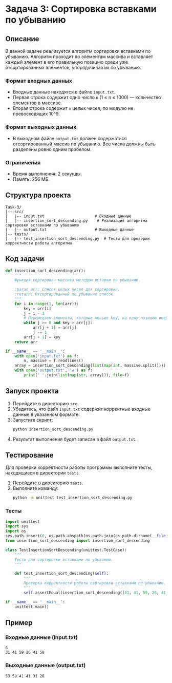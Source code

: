 # Задача 3: Сортировка вставками по убыванию

## Описание

В данной задаче реализуется алгоритм сортировки вставками по убыванию. Алгоритм проходит по элементам массива и вставляет каждый элемент в его правильную позицию среди уже отсортированных элементов, упорядочивая их по убыванию.

### Формат входных данных
- Входные данные находятся в файле `input.txt`.
- Первая строка содержит одно число `n` (1 ≤ n ≤ 1000) — количество элементов в массиве.
- Вторая строка содержит `n` целых чисел, по модулю не превосходящих 10^9.

### Формат выходных данных
- В выходном файле `output.txt` должен содержаться отсортированный массив по убыванию. Все числа должны быть разделены ровно одним пробелом.

### Ограничения
- Время выполнения: 2 секунды.
- Память: 256 МБ.

## Структура проекта

```
Task-3/
|-- src/
|   |-- input.txt                      # Входные данные
|   |-- insertion_sort_descending.py    # Реализация алгоритма сортировки вставками по убыванию
|   |-- output.txt                     # Выходные данные
|-- tests/
|   |-- test_insertion_sort_descending.py  # Тесты для проверки корректности работы алгоритма
```

## Код задачи

```python
def insertion_sort_descending(arr):
    """
    Функция сортировки массива методом вставки по убыванию.

    :param arr: Список целых чисел для сортировки.
    :return: Отсортированный по убыванию список.
    """
    for i in range(1, len(arr)):
        key = arr[i]
        j = i - 1
        # Перемещаем элементы, которые меньше key, на одну позицию вперед
        while j >= 0 and key > arr[j]:
            arr[j + 1] = arr[j]
            j -= 1
        arr[j + 1] = key
    return arr

if __name__ == '__main__':
    with open('input.txt') as f:
        n, massive = f.readlines()
    array = insertion_sort_descending(list(map(int, massive.split())))
    with open('output.txt', 'w') as f:
        print(' '.join(list(map(str, array))), file=f)
```

## Запуск проекта

1. Перейдите в директорию `src`.
2. Убедитесь, что файл `input.txt` содержит корректные входные данные в указанном формате.
3. Запустите скрипт:
   ```sh
   python insertion_sort_descending.py
   ```
4. Результат выполнения будет записан в файл `output.txt`.

## Тестирование

Для проверки корректности работы программы выполните тесты, находящиеся в директории `tests`.

1. Перейдите в директорию `tests`.
2. Выполните команду:
   ```sh
   python -m unittest test_insertion_sort_descending.py
   ```

### Тесты

```python
import unittest
import sys
import os
sys.path.insert(0, os.path.abspath(os.path.join(os.path.dirname(__file__), '../src')))
from insertion_sort_descending import insertion_sort_descending

class TestInsertionSortDescending(unittest.TestCase):
    """
    Тесты для сортировки вставками по убыванию.
    """

    def test_insertion_sort_descending(self):
        """
        Проверка корректности работы сортировки вставками по убыванию.
        """
        self.assertEqual(insertion_sort_descending([31, 41, 59, 26, 41, 58]), [59, 58, 41, 41, 31, 26])

if __name__ == '__main__':
    unittest.main()
```

## Пример

### Входные данные (input.txt)
```
6
31 41 59 26 41 58
```

### Выходные данные (output.txt)
```
59 58 41 41 31 26
```
